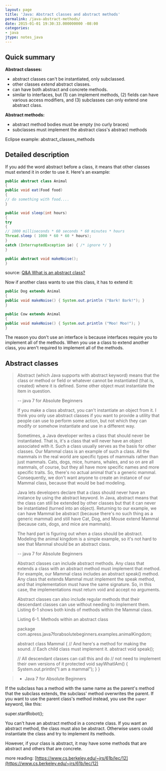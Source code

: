 ```yaml
---
layout: page
title: 'Java: Abstract classes and abstract methods'
permalink: /java-abstract-methods/
date: 2015-01-01 19:30:33.000000000 -08:00
categories:
- java
jtype: notes_java
---
```


## Quick summary

**Abstract classes:**

* abstract classes can't be instantiated, only subclassed.
* other classes _extend_ abstract classes.
* can have both abstract and concrete methods.
* similar to interfaces, but (1) can implement methods, (2) fields can have various access modifiers, and (3) subclasses can only extend one abstract class.

**Abstract methods:**

* abstract method bodies must be empty (no curly braces)
* subclasses must implement the abstract class's abstract methods

Eclipse example: abstract_classes_methods

## Detailed description

If you add the word abstract before a class, it means that other classes must extend it in order to use it. Here's an example:

```java
public abstract class Animal
{
public void eat(Food food)
{
// do something with food....
}

public void sleep(int hours)
{
try
{
// 1000 milliseconds * 60 seconds * 60 minutes * hours
Thread.sleep ( 1000 * 60 * 60 * hours);
}
catch (InterruptedException ie) { /* ignore */ }
}

public abstract void makeNoise();
}
```

source: [Q&A What is an abstract class?](http://www.javacoffeebreak.com/faq/faq0084.html)

Now if another class wants to use this class, it has to extend it:

```java
public Dog extends Animal
{
public void makeNoise() { System.out.println ("Bark! Bark!"); }
}

public Cow extends Animal
{
public void makeNoise() { System.out.println ("Moo! Moo!"); }
}
```

The reason you don't use an interface is because interfaces require you to implement all of the methods. When you use a class to extend another class, you aren't required to implement all of the methods.

## Abstract classes

> Abstract (which Java supports with abstract keyword) means that the class or method or field or whatever cannot be instantiated (that is, created) where it is defined. Some other object must instantiate the item in question.
>
> -- java 7 for Absolute Beginners
>
> If you make a class abstract, you can't instantiate an object from it. I think you only use abstract classes if you want to provide a utility that people can use to perform some action, but not which they can modify or somehow instantiate and use in a different way.
>
> Sometimes, a Java developer writes a class that should never be instantiated. That is, it's a class that will never have an object associated with it. Such a class usually serves as the basis for other classes. Our Mammal class is an example of such a class. All the mammals in the real world are specific types of mammals rather than just mammals. Cats, dogs, mice, humans, whales, and so on are all mammals, of course, but they all have more specific names and more specific traits. So, there's no actual animal that's a generic mammal. Consequently, we don't want anyone to create an instance of our Mammal class, because that would be bad modeling.
>
> Java lets developers declare that a class should never have an instance by using the abstract keyword. In Java, abstract means that the class can still be extended by other classes but that it can never be instantiated (turned into an object). Returning to our example, we can have Mammal be abstract (because there's no such thing as a generic mammal) and still have Cat, Dog, and Mouse extend Mammal (because cats, dogs, and mice are mammals).
>
> The hard part is figuring out when a class should be abstract. Modeling the animal kingdom is a simple example, so it's not hard to see that Mammal should be an abstract class.
>
> -- java 7 for Absolute Beginners
>
> Abstract classes can include abstract methods. Any class that extends a class with an abstract method must implement that method. For example, our Mammal class includes an abstract speak() method. Any class that extends Mammal must implement the speak method, and that implementation must have the same signature. So, in this case, the implementations must return void and accept no arguments.
>
> Abstract classes can also include regular methods that their descendant classes can use without needing to implement them. Listing 6-1 shows both kinds of methods within the Mammal class.
>
> Listing 6-1\. Methods within an abstract class
>
> package com.apress.java7forabsolutebeginners.examples.animalKingdom;
>
> abstract class Mammal {
>  // And here's a method for making the sound.
>  // Each child class must implement it.
>  abstract void speak();
>
> // All descendant classes can call this and do
>  // not need to implement their own versions of it
>  protected void sayWhatIAm() {
>  System.out.println("I am a mammal");
>  }
>  }

>
> - Java 7 for Absolute Beginners

If the subclass has a method with the same name as the parent's method that the subclass extends, the subclass' method overwrites the parent. If you want to use the parent class's method instead, you use the `super` keyword, like this:

super.startRobot();

You can't have an abstract method in a concrete class. If you want an abstract method, the class must also be abstract. Otherwise users could instantiate the class and try to implement its methods.

However, if your class is abstract, it may have some methods that are abstract and others that are concrete.

more reading: [https://www.cs.berkeley.edu/~jrs/61b/lec/12](https://www.cs.berkeley.edu/~jrs/61b/lec/12)